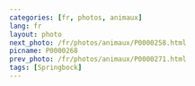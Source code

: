```yaml
---
categories: [fr, photos, animaux]
lang: fr
layout: photo
next_photo: /fr/photos/animaux/P0000258.html
picname: P0000268
prev_photo: /fr/photos/animaux/P0000271.html
tags: [Springbock]
---
```

